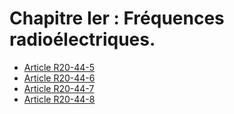 # Chapitre Ier : Fréquences radioélectriques.

* [Article R20-44-5](./LEGIARTI000006466411.md)
* [Article R20-44-6](./LEGIARTI000006466412.md)
* [Article R20-44-7](./LEGIARTI000006466413.md)
* [Article R20-44-8](./LEGIARTI000031492009.md)
